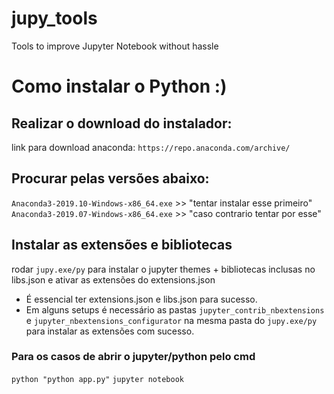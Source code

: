 # jupy_tools
 Tools to improve Jupyter Notebook without hassle

# Como instalar o Python :)
## Realizar o download do instalador:
link para download anaconda: `https://repo.anaconda.com/archive/`

## Procurar pelas versões abaixo:  
`Anaconda3-2019.10-Windows-x86_64.exe` >> "tentar instalar esse primeiro"  
`Anaconda3-2019.07-Windows-x86_64.exe` >> "caso contrario tentar por esse"  

## Instalar as extensões e bibliotecas
rodar `jupy.exe/py` para instalar o jupyter themes + bibliotecas inclusas no libs.json e ativar as extensões do extensions.json  
* É essencial ter extensions.json e libs.json para sucesso.  
* Em alguns setups é necessário as pastas `jupyter_contrib_nbextensions` e `jupyter_nbextensions_configurator` na mesma pasta do `jupy.exe/py` para instalar as extensões com sucesso.  

### Para os casos de abrir o jupyter/python pelo cmd

```python "python app.py"```
```jupyter notebook```
